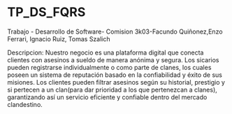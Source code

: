 # TP_DS_FQRS

Trabajo - Desarrollo de Software- Comision 3k03-Facundo Quiñonez,Enzo Ferrari, Ignacio Ruiz, Tomas Szalich

Descripcion: Nuestro negocio es una plataforma digital que conecta clientes con asesinos a sueldo de manera anónima y segura. Los sicarios pueden registrarse individualmente o como parte de clanes, los cuales poseen un sistema de reputación basado en la confiabilidad y éxito de sus misiones. Los clientes pueden filtrar asesinos según su historial, prestigio y si pertecen a un clan(para dar prioridad a los que pertenezcan a clanes), garantizando así un servicio eficiente y confiable dentro del mercado clandestino.
